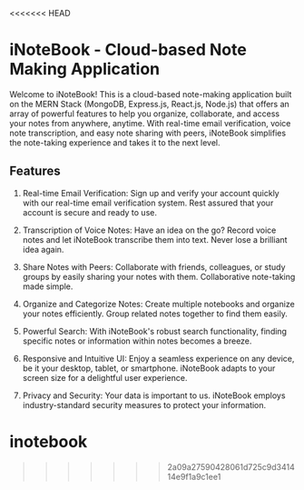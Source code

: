 <<<<<<< HEAD
# iNoteBook - Cloud-based Note Making Application

Welcome to iNoteBook! This is a cloud-based note-making application built on the MERN Stack (MongoDB, Express.js, React.js, Node.js) that offers an array of powerful features to help you organize, collaborate, and access your notes from anywhere, anytime. With real-time email verification, voice note transcription, and easy note sharing with peers, iNoteBook simplifies the note-taking experience and takes it to the next level.

## Features

1. Real-time Email Verification: Sign up and verify your account quickly with our real-time email verification system. Rest assured that your account is secure and ready to use.

2. Transcription of Voice Notes: Have an idea on the go? Record voice notes and let iNoteBook transcribe them into text. Never lose a brilliant idea again.

3. Share Notes with Peers: Collaborate with friends, colleagues, or study groups by easily sharing your notes with them. Collaborative note-taking made simple.

4. Organize and Categorize Notes: Create multiple notebooks and organize your notes efficiently. Group related notes together to find them easily.

5. Powerful Search: With iNoteBook's robust search functionality, finding specific notes or information within notes becomes a breeze.

6. Responsive and Intuitive UI: Enjoy a seamless experience on any device, be it your desktop, tablet, or smartphone. iNoteBook adapts to your screen size for a delightful user experience.

7. Privacy and Security: Your data is important to us. iNoteBook employs industry-standard security measures to protect your information.
# inotebook
>>>>>>> 2a09a27590428061d725c9d341414e9f1a9c1ee1
